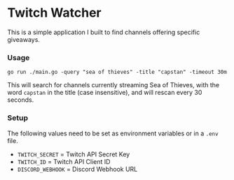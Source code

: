# Twitch Watcher
This is a simple application I built to find channels offering specific giveaways.

### Usage
`go run ./main.go -query "sea of thieves" -title "capstan" -timeout 30m`

This will search for channels currently streaming Sea of Thieves, with the word `capstan` in the title (case insensitive), and will rescan every 30 seconds.

### Setup
The following values need to be set as environment variables or in a `.env` file.
 - `TWITCH_SECRET` = Twitch API Secret Key
 - `TWITCH_ID` = Twitch API Client ID
 - `DISCORD_WEBHOOK` = Discord Webhook URL